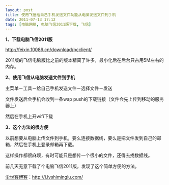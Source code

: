 ```yaml
---
layout: post
title: 使用飞信给自己手机发送文件功能从电脑发送文件到手机
date: 2011-07-13 17:12
tags: [电脑网络, 电脑飞信2011版下载, 飞信]
---
```

<strong>1、下载电脑飞信2011版</strong>

<a href="http://feixin.10086.cn/download/pcclient/" target="_blank">http://feixin.10086.cn/download/pcclient/</a>

2011版的飞信电脑版比之前的版本精简了许多，最小化后在后台只占用5M左右的内存。

<strong>2、使用飞信从电脑发送文件到手机</strong>

主菜单－工具－给自己手机发送文件－选择文件－发送

文件发送后会手机会收到一条wap push的下载链接（文件会先上传到移动的服务器上）

然后在手机上开wifi下载

<strong>3、这个方法的很方便</strong>

以前想要从电脑上传文件到手机，要么连接数据线，要么是把文件发到自己的邮箱，然后在手机上登录邮箱再下载。

这样操作都很麻烦，有时可能只是想传一个很小的文件，还得去找数据线。

前几天无意下载了个电脑飞信2011版，发现了这个简单方便的方法。

<a href="http://i.lvshiminglu.com/">尘世客博客</a>：<a href="http://i.lvshiminglu.com/">http://i.lvshiminglu.com/</a>

